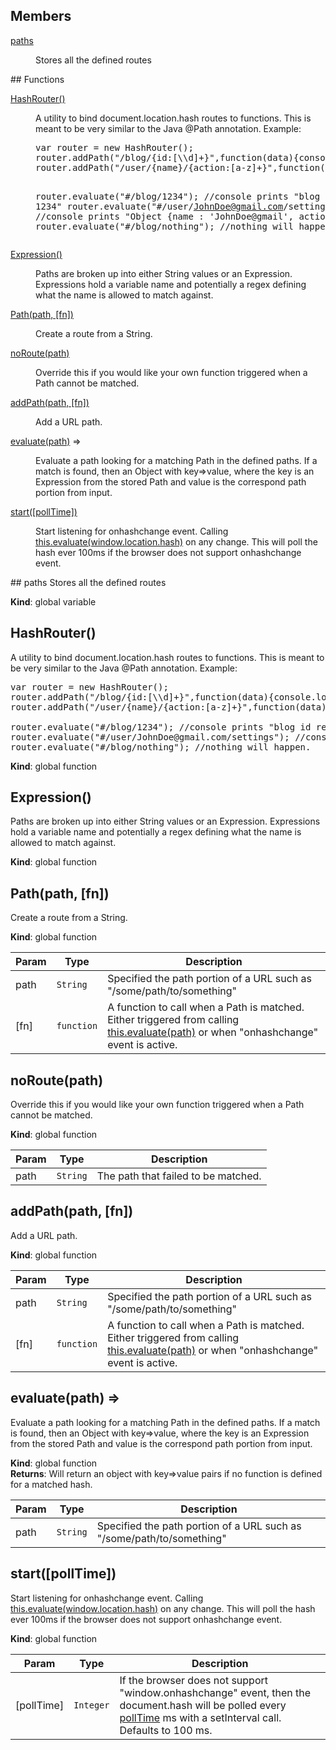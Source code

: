 ## Members
<dl>
<dt><a href="#paths">paths</a></dt>
<dd><p>Stores all the defined routes</p>
</dd>
</dl>
## Functions
<dl>
<dt><a href="#HashRouter">HashRouter()</a></dt>
<dd><p>A utility to bind document.location.hash routes to functions.  This is meant to be very similar to the Java @Path annotation.
Example:</p>
<pre>
var router = new HashRouter();
router.addPath("/blog/{id:[\\d]+}",function(data){console.log("blog id requested: "+data.id)});
router.addPath("/user/{name}/{action:[a-z]+}",function(data){console.log(data);});

router.evaluate("#/blog/1234"); //console prints "blog id requested: 1234"
router.evaluate("#/user/JohnDoe@gmail.com/settings"); //console prints "Object {name : 'JohnDoe@gmail', action : 'settings'}"
router.evaluate("#/blog/nothing"); //nothing will happen.
</pre></dd>
<dt><a href="#Expression">Expression()</a></dt>
<dd><p>Paths are broken up into either String values or an Expression.  Expressions hold
a variable name and potentially a regex defining what the name is allowed to match against.</p>
</dd>
<dt><a href="#Path">Path(path, [fn])</a></dt>
<dd><p>Create a route from a String.</p>
</dd>
<dt><a href="#noRoute">noRoute(path)</a></dt>
<dd><p>Override this if you would like your own function triggered when a Path cannot be matched.</p>
</dd>
<dt><a href="#addPath">addPath(path, [fn])</a></dt>
<dd><p>Add a URL path.</p>
</dd>
<dt><a href="#evaluate">evaluate(path)</a> ⇒</dt>
<dd><p>Evaluate a path looking for a matching Path in the defined paths.  If a match is found, then an Object with
key=&gt;value, where the key is an Expression from the stored Path and value is the correspond path portion from input.</p>
</dd>
<dt><a href="#start">start([pollTime])</a></dt>
<dd><p>Start listening for onhashchange event.  Calling <a href="#evaluate">this.evaluate(window.location.hash)</a> on any change.  This
will poll the hash ever 100ms if the browser does not support onhashchange event.</p>
</dd>
</dl>
<a name="paths"></a>
## paths
Stores all the defined routes

**Kind**: global variable  
<a name="HashRouter"></a>
## HashRouter()
A utility to bind document.location.hash routes to functions.  This is meant to be very similar to the Java @Path annotation.Example:<pre>var router = new HashRouter();router.addPath("/blog/{id:[\\d]+}",function(data){console.log("blog id requested: "+data.id)});router.addPath("/user/{name}/{action:[a-z]+}",function(data){console.log(data);});router.evaluate("#/blog/1234"); //console prints "blog id requested: 1234"router.evaluate("#/user/JohnDoe@gmail.com/settings"); //console prints "Object {name : 'JohnDoe@gmail', action : 'settings'}"router.evaluate("#/blog/nothing"); //nothing will happen.</pre>

**Kind**: global function  
<a name="Expression"></a>
## Expression()
Paths are broken up into either String values or an Expression.  Expressions holda variable name and potentially a regex defining what the name is allowed to match against.

**Kind**: global function  
<a name="Path"></a>
## Path(path, [fn])
Create a route from a String.

**Kind**: global function  

| Param | Type | Description |
| --- | --- | --- |
| path | <code>String</code> | Specified the path portion of a URL such as "/some/path/to/something" |
| [fn] | <code>function</code> | A function to call when a Path is matched.  Either triggered from calling [this.evaluate(path)](#evaluate) or when "onhashchange" event is active. |

<a name="noRoute"></a>
## noRoute(path)
Override this if you would like your own function triggered when a Path cannot be matched.

**Kind**: global function  

| Param | Type | Description |
| --- | --- | --- |
| path | <code>String</code> | The path that failed to be matched. |

<a name="addPath"></a>
## addPath(path, [fn])
Add a URL path.

**Kind**: global function  

| Param | Type | Description |
| --- | --- | --- |
| path | <code>String</code> | Specified the path portion of a URL such as "/some/path/to/something" |
| [fn] | <code>function</code> | A function to call when a Path is matched.  Either triggered from calling [this.evaluate(path)](#evaluate) or when "onhashchange" event is active. |

<a name="evaluate"></a>
## evaluate(path) ⇒
Evaluate a path looking for a matching Path in the defined paths.  If a match is found, then an Object withkey=>value, where the key is an Expression from the stored Path and value is the correspond path portion from input.

**Kind**: global function  
**Returns**: Will return an object with key=>value pairs if no function is defined for a matched hash.  

| Param | Type | Description |
| --- | --- | --- |
| path | <code>String</code> | Specified the path portion of a URL such as "/some/path/to/something" |

<a name="start"></a>
## start([pollTime])
Start listening for onhashchange event.  Calling [this.evaluate(window.location.hash)](#evaluate) on any change.  Thiswill poll the hash ever 100ms if the browser does not support onhashchange event.

**Kind**: global function  

| Param | Type | Description |
| --- | --- | --- |
| [pollTime] | <code>Integer</code> | If the browser does not support "window.onhashchange" event, then the document.hash will be polled every [pollTime](#start) ms with a setInterval call. Defaults to 100 ms. |

